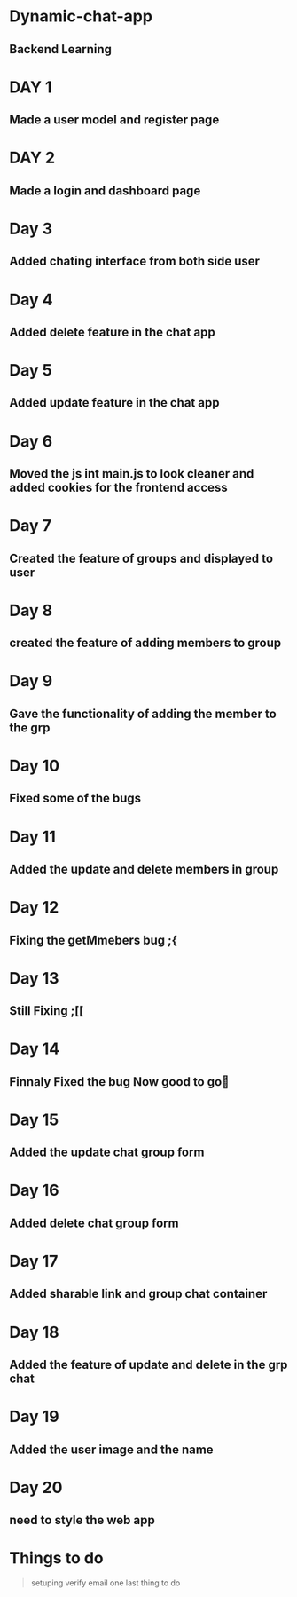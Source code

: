 # Dynamic-chat-app
## Backend Learning
# DAY 1 
## Made a user model and register page
# DAY 2
## Made a login and dashboard page
# Day 3
## Added chating interface from both side user
# Day 4
## Added delete feature in the chat app
# Day 5
## Added update feature in the chat app
# Day 6
## Moved the js int main.js to look cleaner and added cookies for the frontend access
# Day 7
## Created the feature of groups and displayed to user
# Day 8
## created the feature of adding members to group
# Day 9
## Gave the functionality of adding the member to the grp
# Day 10
## Fixed  some of the bugs
# Day 11
## Added the update  and delete members in group
# Day 12
## Fixing the getMmebers bug ;{
# Day 13
## Still Fixing ;[[
# Day 14
## Finnaly Fixed the bug Now good to go🚀
# Day 15
## Added the update chat group form
# Day 16
## Added delete chat group form
# Day 17
## Added sharable link and group chat container
# Day 18
## Added the feature of update and delete in the grp chat 
# Day 19
## Added the user image and the name
# Day 20
## need to style the web app

# Things to do
> setuping verify email one last thing to do
